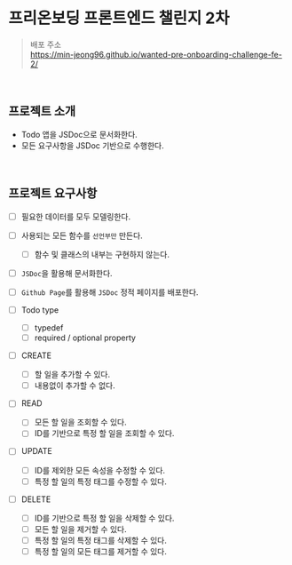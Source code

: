 # 프리온보딩 프론트엔드 챌린지 2차

> 배포 주소 <br/>
https://min-jeong96.github.io/wanted-pre-onboarding-challenge-fe-2/

<br />

## 프로젝트 소개

- Todo 앱을 JSDoc으로 문서화한다.
- 모든 요구사항을 JSDoc 기반으로 수행한다.

<br />

## 프로젝트 요구사항

- [ ] 필요한 데이터를 모두 모델링한다.
- [ ] 사용되는 모든 함수를 ```선언부만``` 만든다.
  - [ ] 함수 및 클래스의 내부는 구현하지 않는다.
- [ ] ```JSDoc```을 활용해 문서화한다.
- [ ] ```Github Page```를 활용해 ```JSDoc``` 정적 페이지를 배포한다.

- [ ] Todo type
  - [ ] typedef
  - [ ] required / optional property
- [ ] CREATE
  - [ ] 할 일을 추가할 수 있다.
  - [ ] 내용없이 추가할 수 없다.
- [ ] READ
  - [ ] 모든 할 일을 조회할 수 있다.
  - [ ] ID를 기반으로 특정 할 일을 조회할 수 있다.
- [ ] UPDATE
  - [ ] ID를 제외한 모든 속성을 수정할 수 있다.
  - [ ] 특정 할 일의 특정 태그를 수정할 수 있다.
- [ ] DELETE
  - [ ] ID를 기반으로 특정 할 일을 삭제할 수 있다.
  - [ ] 모든 할 일을 제거할 수 있다.
  - [ ] 특정 할 일의 특정 태그를 삭제할 수 있다.
  - [ ] 특정 할 일의 모든 태그를 제거할 수 있다.